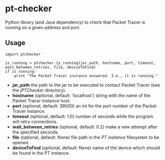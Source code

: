 # pt-checker
Python library (and Java dependency) to check that Packet Tracer is running on a given address and port.


## Usage

```
import ptchecker

is_running = ptchecker.is_running(jar_path, hostname, port, timeout, wait_between_retries, file, deviceToFind)
if is_running:
    print "The Packet Tracer instance answered. I.e., it is running."
```

 * __jar\_path__ the path to the jar to be executed to contact Packet Tracer (see the _jPTChecker_ directory).
 * __hostname__ (optional, default: 'localhost') string with the name of the Packet Tracer instance host.
 * __port__ (optional, default: 39000) an int for the port number of the Packet Tracer instance.
 * __timeout__ (optional, default: 1.0) number of seconds while the program will retry connections.
 * __wait\_between\_retries__ (optional, default: 0.2) make a new attempt after the specified seconds.
 * __file__ (optional, default: None) file path in the _PT instance_ filesystem to be opened.
 * __deviceToFind__ (optional, default: None) name of the device which should be found in the PT instance.

